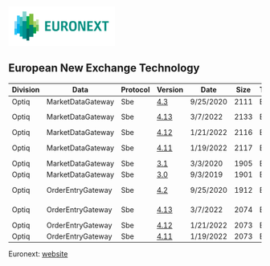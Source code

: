 [![Euronext](https://github.com/Open-Markets-Initiative/Directory/blob/main/Organizations/Euronext/Images/Logo.png)](https://www.euronext.com)


## European New Exchange Technology

| Division | Data | Protocol | Version | Date | Size | Testing | Specification |
| --- | --- | --- | --- | --- | --- | --- | --- |
| Optiq | MarketDataGateway | Sbe | [4.3][Euronext.Optiq.MarketDataGateway.Sbe.v4.3.Structs] | 9/25/2020 | 2111 | Beta | [url][Euronext.Optiq.MarketDataGateway.Sbe.v4.3.Url] - [xml][Euronext.Optiq.MarketDataGateway.Sbe.v4.3.Xml] |
| Optiq | MarketDataGateway | Sbe | [4.13][Euronext.Optiq.MarketDataGateway.Sbe.v4.13.Structs] | 3/7/2022 | 2133 | Beta | [url][Euronext.Optiq.MarketDataGateway.Sbe.v4.13.Url] - [pdf][Euronext.Optiq.MarketDataGateway.Sbe.v4.13.Pdf] - [xml][Euronext.Optiq.MarketDataGateway.Sbe.v4.13.Xml] |
| Optiq | MarketDataGateway | Sbe | [4.12][Euronext.Optiq.MarketDataGateway.Sbe.v4.12.Structs] | 1/21/2022 | 2116 | Beta | [url][Euronext.Optiq.MarketDataGateway.Sbe.v4.12.Url] - [xml][Euronext.Optiq.MarketDataGateway.Sbe.v4.12.Xml] |
| Optiq | MarketDataGateway | Sbe | [4.11][Euronext.Optiq.MarketDataGateway.Sbe.v4.11.Structs] | 1/19/2022 | 2117 | Beta | [url][Euronext.Optiq.MarketDataGateway.Sbe.v4.11.Url] - [pdf][Euronext.Optiq.MarketDataGateway.Sbe.v4.11.Pdf] - [xml][Euronext.Optiq.MarketDataGateway.Sbe.v4.11.Xml] |
| Optiq | MarketDataGateway | Sbe | [3.1][Euronext.Optiq.MarketDataGateway.Sbe.v3.1.Structs] | 3/3/2020 | 1905 | Beta | [url][Euronext.Optiq.MarketDataGateway.Sbe.v3.1.Url] - [xml][Euronext.Optiq.MarketDataGateway.Sbe.v3.1.Xml] |
| Optiq | MarketDataGateway | Sbe | [3.0][Euronext.Optiq.MarketDataGateway.Sbe.v3.0.Structs] | 9/3/2019 | 1901 | Beta | [url][Euronext.Optiq.MarketDataGateway.Sbe.v3.0.Url] - [xml][Euronext.Optiq.MarketDataGateway.Sbe.v3.0.Xml] |
| Optiq | OrderEntryGateway | Sbe | [4.2][Euronext.Optiq.OrderEntryGateway.Sbe.v4.2.Structs] | 9/25/2020 | 1912 | Beta | [url][Euronext.Optiq.OrderEntryGateway.Sbe.v4.2.Url] - [pdf][Euronext.Optiq.OrderEntryGateway.Sbe.v4.2.Pdf] - [xml][Euronext.Optiq.OrderEntryGateway.Sbe.v4.2.Xml] |
| Optiq | OrderEntryGateway | Sbe | [4.13][Euronext.Optiq.OrderEntryGateway.Sbe.v4.13.Structs] | 3/7/2022 | 2074 | Beta | [url][Euronext.Optiq.OrderEntryGateway.Sbe.v4.13.Url] - [pdf][Euronext.Optiq.OrderEntryGateway.Sbe.v4.13.Pdf] - [xml][Euronext.Optiq.OrderEntryGateway.Sbe.v4.13.Xml] |
| Optiq | OrderEntryGateway | Sbe | [4.12][Euronext.Optiq.OrderEntryGateway.Sbe.v4.12.Structs] | 1/21/2022 | 2073 | Beta | [url][Euronext.Optiq.OrderEntryGateway.Sbe.v4.12.Url] - [xml][Euronext.Optiq.OrderEntryGateway.Sbe.v4.12.Xml] |
| Optiq | OrderEntryGateway | Sbe | [4.11][Euronext.Optiq.OrderEntryGateway.Sbe.v4.11.Structs] | 1/19/2022 | 2073 | Beta | [url][Euronext.Optiq.OrderEntryGateway.Sbe.v4.11.Url] - [xml][Euronext.Optiq.OrderEntryGateway.Sbe.v4.11.Xml] |


Euronext: [website](https://www.euronext.com "Go to European New Exchange Technology")


[Euronext.Optiq.MarketDataGateway.Sbe.v3.0.Structs]: https://github.com/Open-Markets-Initiative/c-structs/blob/main/euronext/Euronext.Optiq.MarketDataGateway.Sbe.v3.0.h "Euronext Optiq MarketDataGateway Sbe v3.0 C# Parsers Source File"
[Euronext.Optiq.MarketDataGateway.Sbe.v3.0.Url]: https://connect2.euronext.com "European New Exchange Technology 3.0 Url"
[Euronext.Optiq.MarketDataGateway.Sbe.v3.0.Xml]: https://github.com/Open-Markets-Initiative/Directory/blob/main/Organizations/Euronext/Specifications/Euronext.Optiq.MarketDataGateway.Sbe.v3.0.xml "European New Exchange Technology 3.0 Xml"
[Euronext.Optiq.MarketDataGateway.Sbe.v3.1.Structs]: https://github.com/Open-Markets-Initiative/c-structs/blob/main/euronext/Euronext.Optiq.MarketDataGateway.Sbe.v3.1.h "Euronext Optiq MarketDataGateway Sbe v3.1 C# Parsers Source File"
[Euronext.Optiq.MarketDataGateway.Sbe.v3.1.Url]: https://connect2.euronext.com "European New Exchange Technology 3.1 Url"
[Euronext.Optiq.MarketDataGateway.Sbe.v3.1.Xml]: https://github.com/Open-Markets-Initiative/Directory/blob/main/Organizations/Euronext/Specifications/Euronext.Optiq.MarketDataGateway.Sbe.v3.1.xml "European New Exchange Technology 3.1 Xml"
[Euronext.Optiq.MarketDataGateway.Sbe.v4.3.Structs]: https://github.com/Open-Markets-Initiative/c-structs/blob/main/euronext/Euronext.Optiq.MarketDataGateway.Sbe.v4.3.h "Euronext Optiq MarketDataGateway Sbe v4.3 C# Parsers Source File"
[Euronext.Optiq.MarketDataGateway.Sbe.v4.3.Url]: https://connect2.euronext.com "European New Exchange Technology 4.3 Url"
[Euronext.Optiq.MarketDataGateway.Sbe.v4.3.Xml]: https://github.com/Open-Markets-Initiative/Directory/blob/main/Organizations/Euronext/Specifications/Euronext.Optiq.MarketDataGateway.Sbe.v4.3.xml "European New Exchange Technology 4.3 Xml"
[Euronext.Optiq.MarketDataGateway.Sbe.v4.11.Structs]: https://github.com/Open-Markets-Initiative/c-structs/blob/main/euronext/Euronext.Optiq.MarketDataGateway.Sbe.v4.11.h "Euronext Optiq MarketDataGateway Sbe v4.11 C# Parsers Source File"
[Euronext.Optiq.MarketDataGateway.Sbe.v4.11.Url]: https://connect2.euronext.com "European New Exchange Technology 4.11 Url"
[Euronext.Optiq.MarketDataGateway.Sbe.v4.11.Pdf]: https://github.com/Open-Markets-Initiative/Directory/blob/main/Organizations/Euronext/Specifications/Euronext.Optiq.MarketDataGateway.Sbe.v4.11.pdf "European New Exchange Technology 4.11 Pdf"
[Euronext.Optiq.MarketDataGateway.Sbe.v4.11.Xml]: https://github.com/Open-Markets-Initiative/Directory/blob/main/Organizations/Euronext/Specifications/Euronext.Optiq.MarketDataGateway.Sbe.v4.11.xml "European New Exchange Technology 4.11 Xml"
[Euronext.Optiq.MarketDataGateway.Sbe.v4.12.Structs]: https://github.com/Open-Markets-Initiative/c-structs/blob/main/euronext/Euronext.Optiq.MarketDataGateway.Sbe.v4.12.h "Euronext Optiq MarketDataGateway Sbe v4.12 C# Parsers Source File"
[Euronext.Optiq.MarketDataGateway.Sbe.v4.12.Url]: https://connect2.euronext.com "European New Exchange Technology 4.12 Url"
[Euronext.Optiq.MarketDataGateway.Sbe.v4.12.Xml]: https://github.com/Open-Markets-Initiative/Directory/blob/main/Organizations/Euronext/Specifications/Euronext.Optiq.MarketDataGateway.Sbe.v4.12.xml "European New Exchange Technology 4.12 Xml"
[Euronext.Optiq.MarketDataGateway.Sbe.v4.13.Structs]: https://github.com/Open-Markets-Initiative/c-structs/blob/main/euronext/Euronext.Optiq.MarketDataGateway.Sbe.v4.13.h "Euronext Optiq MarketDataGateway Sbe v4.13 C# Parsers Source File"
[Euronext.Optiq.MarketDataGateway.Sbe.v4.13.Url]: https://connect2.euronext.com "European New Exchange Technology 4.13 Url"
[Euronext.Optiq.MarketDataGateway.Sbe.v4.13.Pdf]: https://github.com/Open-Markets-Initiative/Directory/blob/main/Organizations/Euronext/Specifications/Euronext.Optiq.MarketDataGateway.Sbe.v4.13.pdf "European New Exchange Technology 4.13 Pdf"
[Euronext.Optiq.MarketDataGateway.Sbe.v4.13.Xml]: https://github.com/Open-Markets-Initiative/Directory/blob/main/Organizations/Euronext/Specifications/Euronext.Optiq.MarketDataGateway.Sbe.v4.13.xml "European New Exchange Technology 4.13 Xml"
[Euronext.Optiq.OrderEntryGateway.Sbe.v4.2.Structs]: https://github.com/Open-Markets-Initiative/c-structs/blob/main/euronext/Euronext.Optiq.OrderEntryGateway.Sbe.v4.2.h "Euronext Optiq OrderEntryGateway Sbe v4.2 C# Parsers Source File"
[Euronext.Optiq.OrderEntryGateway.Sbe.v4.2.Url]: https://connect2.euronext.com "European New Exchange Technology 4.2 Url"
[Euronext.Optiq.OrderEntryGateway.Sbe.v4.2.Pdf]: https://github.com/Open-Markets-Initiative/Directory/blob/main/Organizations/Euronext/Specifications/Euronext.Optiq.OrderEntryGateway.Sbe.v4.2.pdf "European New Exchange Technology 4.2 Pdf"
[Euronext.Optiq.OrderEntryGateway.Sbe.v4.2.Xml]: https://github.com/Open-Markets-Initiative/Directory/blob/main/Organizations/Euronext/Specifications/Euronext.Optiq.OrderEntryGateway.Sbe.v4.2.xml "European New Exchange Technology 4.2 Xml"
[Euronext.Optiq.OrderEntryGateway.Sbe.v4.11.Structs]: https://github.com/Open-Markets-Initiative/c-structs/blob/main/euronext/Euronext.Optiq.OrderEntryGateway.Sbe.v4.11.h "Euronext Optiq OrderEntryGateway Sbe v4.11 C# Parsers Source File"
[Euronext.Optiq.OrderEntryGateway.Sbe.v4.11.Url]: https://connect2.euronext.com "European New Exchange Technology 4.11 Url"
[Euronext.Optiq.OrderEntryGateway.Sbe.v4.11.Xml]: https://github.com/Open-Markets-Initiative/Directory/blob/main/Organizations/Euronext/Specifications/Euronext.Optiq.OrderEntryGateway.Sbe.v4.11.xml "European New Exchange Technology 4.11 Xml"
[Euronext.Optiq.OrderEntryGateway.Sbe.v4.12.Structs]: https://github.com/Open-Markets-Initiative/c-structs/blob/main/euronext/Euronext.Optiq.OrderEntryGateway.Sbe.v4.12.h "Euronext Optiq OrderEntryGateway Sbe v4.12 C# Parsers Source File"
[Euronext.Optiq.OrderEntryGateway.Sbe.v4.12.Url]: https://connect2.euronext.com "European New Exchange Technology 4.12 Url"
[Euronext.Optiq.OrderEntryGateway.Sbe.v4.12.Xml]: https://github.com/Open-Markets-Initiative/Directory/blob/main/Organizations/Euronext/Specifications/Euronext.Optiq.OrderEntryGateway.Sbe.v4.12.xml "European New Exchange Technology 4.12 Xml"
[Euronext.Optiq.OrderEntryGateway.Sbe.v4.13.Structs]: https://github.com/Open-Markets-Initiative/c-structs/blob/main/euronext/Euronext.Optiq.OrderEntryGateway.Sbe.v4.13.h "Euronext Optiq OrderEntryGateway Sbe v4.13 C# Parsers Source File"
[Euronext.Optiq.OrderEntryGateway.Sbe.v4.13.Url]: https://connect2.euronext.com "European New Exchange Technology 4.13 Url"
[Euronext.Optiq.OrderEntryGateway.Sbe.v4.13.Pdf]: https://github.com/Open-Markets-Initiative/Directory/blob/main/Organizations/Euronext/Specifications/Euronext.Optiq.OrderEntryGateway.Sbe.v4.13.pdf "European New Exchange Technology 4.13 Pdf"
[Euronext.Optiq.OrderEntryGateway.Sbe.v4.13.Xml]: https://github.com/Open-Markets-Initiative/Directory/blob/main/Organizations/Euronext/Specifications/Euronext.Optiq.OrderEntryGateway.Sbe.v4.13.xml "European New Exchange Technology 4.13 Xml"
